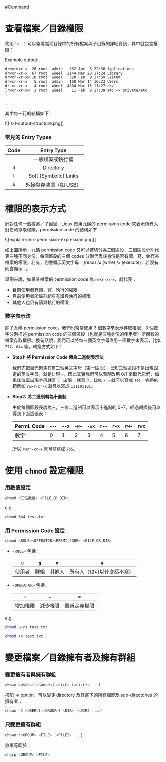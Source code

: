 #Command 

# 查看檔案／目錄權限

使用 `ls -l` 可以查看當前目錄中的所有檔案與子目錄的詳細資訊，其中就包含權限：

Example output:

```plaintext
drwxrwxr-x  26 root  admin   832 Apr  3 22:38 Applications
drwxr-xr-x  67 root  wheel  2144 Mar 20 17:24 Library
drwxr-xr-x@ 10 root  wheel   320 Feb  9 17:39 System
drwxr-xr-x   5 root  admin   160 Mar 14 16:23 Users
dr-xr-xr-x   4 root  wheel  4804 Mar 15 11:27 dev
lrwxr-xr-x@  1 root  wheel    11 Feb  9 17:39 etc -> private/etc
.
.
.
```

其中每一行的結構如下：

![[ls-l-output-structure.png]]

### 常見的 Entry Types

|Code|Entry Type|
|:-:|:-:|
|`-`|一般檔案或執行檔|
|`d`|Directory|
|`l`|Soft (Symbolic) Links|
|`b`|外接儲存裝置（如 USB）|

# 權限的表示方式

針對任何一個檔案／子目錄，Linux 皆用九碼的 permission code 來表示所有人對它的存取權限，permission code 的結構如下：

![[explain-unix-permission-expression.png]]

如上圖所示，九碼 permission code 又可以被切分為三個區段，三個區段分別代表三種不同身份，每個區段的三個 codes 分別代表該身份是否有讀、寫、執行某檔案的權限，若有，則會顯示英文字母 `r` (read) /`w` (write) /`x` (execute)，若沒有則會顯示 `-`。

舉例來說，如果某檔案的 permission code 為 `rwxr-xr-x`，就代表：

- 目前使用者有讀、寫、執行的權限
- 目前使用者所屬群組只有讀與執行的權限
- 其他人也只有讀與執行的權限

### 數字表示法

除了九碼 permission code，我們也常常使用 3 個數字來表示存取權限，3 個數字分別描述 permission code 的三個區段（也就是三種身份的使用者）所擁有的檔案存取權限。換句話說，我們可以將每三個英文字母改用一個數字來表示，比如 `777`、`644` 等。轉換方式如下：

- **Step1: 將 Permission Code 轉為二進制表示法**

    我們先把目光聚焦在前三個英文字母（第一區段），已知三個區段不是出現固定的英文字母，就是出現 `-`，因此其實我們可以暫時改用 0/1 來取代它們，如果該位置出現字母就寫 1，出現 `-` 就寫 0，比如 `r-x`  就可以寫成 `101`，完整的範例如 `rwxr-xr-x` 就可以寫成 `111101101`。

- **Step2: 將二進制轉為十進制**

    由於每個區段長度為三，三位二進制可以表示十進制的 0~7，經過轉換後可以得到下面這張表：

    |Permi. Code|`---`|`--x`|`-w-`|`-wx`|`r--`|`r-x`|`rw-`|`rwx`|
    |-|-|-|-|-|-|-|-|-|
    |數字|0|1|2|3|4|5|6|7|

    所以 `rwxr-xr-x` 就可以寫成 `755`。

# 使用 `chmod` 設定權限

### 用數值設定

```sh
chmod <三位數值> <FILE_OR_DIR>
```

e.g.

```bash
chmod 644 test.txt
```

### 用 Permission Code 設定

```sh
chmod <ROLE><OPERATOR><PERMI_CODE> <FILE_OR_DIR>
```

- `<ROLE>` 包括：

    |`u`|`g`|`o`|`a`|
    |---|---|---|---|
    |使用者|群組|其他人|所有人（也可以什麼都不寫）|

- `<OPERATOR>` 包括：

    |`+`|`-`|`=`|
    |---|---|---|
    |增加權限|減少權限|重新定義權限|

e.g.

```bash
chmod u-rx test.txt

chmod +x test.txt
```

# 變更檔案／目錄擁有者及擁有群組

### 變更擁有者與擁有群組

```sh
chown <USER>[:<GROUP>] <FILE> [<FILE2> ...]
```

搭配 `-R` option，可以變更 directory 及其底下的所有檔案及 sub-directories 的擁有者：

```sh
chown -R <USER>[:<GROUP>] <DIR> [<DIR2 ...>]
```

### 只變更擁有群組

```sh
chown :<GROUP> <FILE> [<FILE2> ...]
```

效果等同於：

```sh
chgrp <GROUP> <FILE>
```
